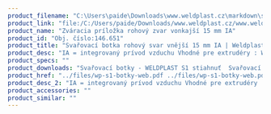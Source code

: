 ```yaml
---
product_filename: "C:\Users\paide\Downloads\www.weldplast.cz\markdown\svarovaci-botka-rohovy-svar-vnejsi-15-mm-ia.md"
product_link: "file:/C:/Users/paide/Downloads/www.weldplast.cz/www.weldplast.cz/sk/svarovaci-botka-rohovy-svar-vnejsi-15-mm-ia"
product_name: "Zváracia príložka rohový zvar vonkajší 15 mm IA"
product_id: "Obj. číslo:146.651"
product_title: "Svařovací botka rohový svar vnější 15 mm IA | Weldplast"
product_desc: "IA = integrovaný prívod vzduchu Vhodné pre extrudéry : WELDPLAST S2FUSION 2FUSION 3FUSION 3C"
product_specs: ""
product_downloads: "Svařovací botky - WELDPLAST S1 stiahnuť  Svařovací botky - FUSION 2/3/3C WELDPLAST S2 stiahnuť  Svařovací botky - WELDPLAST S2 PVC S4 S6 stiahnuť"
product_href: "../files/wp-s1-botky-web.pdf ../files/wp-s1-botky-web.pdf ../files/prehled-botek-fusion-2-3-3c-weldplast-s21.pdf ../files/prehled-botek-fusion-2-3-3c-weldplast-s21.pdf ../files/prehled-botek-weldplast-s2pvc-s4-s62.pdf ../files/prehled-botek-weldplast-s2pvc-s4-s62.pdf"
product_desc_2: "IA = integrovaný prívod vzduchu Vhodné pre extrudéry : WELDPLAST S2FUSION 2FUSION 3FUSION 3C"
product_accessories: ""
product_similar: ""
---
```

